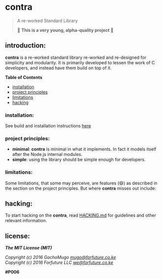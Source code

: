 # contra

> A re-worked Standard Library
>
> :construction: **This is a very young, alpha-quality project** :construction:


## introduction:

**contra** is a re-worked standard library re-worked and re-designed
for simplicity and modularity. It is primarily developed to
lessen the work of C developers, and instead have them build
on top of it.

**Table of Contents**

* [installation](#installation)
* [project principles](#principles)
* [limitations](#limitations)
* [hacking](#hacking)


<a name="installation"></a>
### installation:

See build and installation instructions [here][build]

[build]:https://github.com/forfuturellc/contra/blob/master/docs/introduction.md#build


<a name="principles"></a>
### project principles:

* **minimal**: **contra** is minimal in what it implements. In fact it models
  itself after the Node.js internal modules.
* **simple**: using the library should be simple enough for developers.


<a name="limitations"></a>
### limitations:

Some limitations, that some may perceive, are features (:smile:) as described
in the section on the project principles. But where **contra** misses out
include:


<a name="hacking"></a>
## hacking:

To start hacking on the **contra**, read [HACKING.md][hacking] for
guidelines and other relevant information.

[hacking]:https://github.com/forfuturellc/contra/blob/master/HACKING.md


## license:

***The MIT License (MIT)***

*Copyright (c) 2016 GochoMugo <mugo@forfuture.co.ke><br>
Copyright (c) 2016 Forfuture LLC <we@forfuture.co.ke>*

**#P006**
